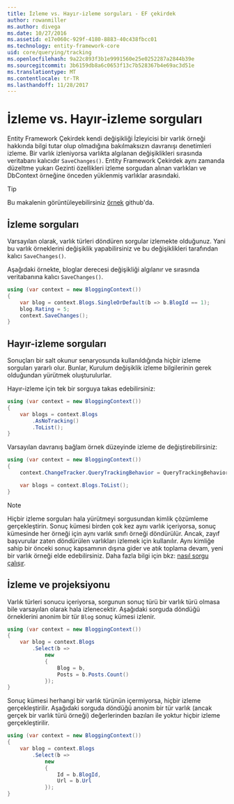 ```yaml
---
title: İzleme vs. Hayır-izleme sorguları - EF çekirdek
author: rowanmiller
ms.author: divega
ms.date: 10/27/2016
ms.assetid: e17e060c-929f-4180-8883-40c438fbcc01
ms.technology: entity-framework-core
uid: core/querying/tracking
ms.openlocfilehash: 9a22c893f3b1e9991560e25e0252287a2844b39e
ms.sourcegitcommit: 3b6159db8a6c0653f13c7b528367b4e69ac3d51e
ms.translationtype: MT
ms.contentlocale: tr-TR
ms.lasthandoff: 11/28/2017
---
```

# <a name="tracking-vs-no-tracking-queries"></a>İzleme vs. Hayır-izleme sorguları

Entity Framework Çekirdek kendi değişikliği İzleyicisi bir varlık örneği hakkında bilgi tutar olup olmadığına bakılmaksızın davranışı denetimleri izleme. Bir varlık izleniyorsa varlıkta algılanan değişiklikleri sırasında veritabanı kalıcıdır `SaveChanges()`. Entity Framework Çekirdek aynı zamanda düzeltme yukarı Gezinti özellikleri izleme sorgudan alınan varlıkları ve DbContext örneğine önceden yüklenmiş varlıklar arasındaki.

> [!TIP]  
> Bu makalenin görüntüleyebilirsiniz [örnek](https://github.com/aspnet/EntityFramework.Docs/tree/master/samples/core/Querying) github'da.

## <a name="tracking-queries"></a>İzleme sorguları

Varsayılan olarak, varlık türleri döndüren sorgular izlemekte olduğunuz. Yani bu varlık örneklerini değişiklik yapabilirsiniz ve bu değişiklikleri tarafından kalıcı `SaveChanges()`.

Aşağıdaki örnekte, bloglar derecesi değişikliği algılanır ve sırasında veritabanına kalıcı `SaveChanges()`.

<!-- [!code-csharp[Main](samples/core/Querying/Querying/Tracking/Sample.cs)] -->
``` csharp
using (var context = new BloggingContext())
{
    var blog = context.Blogs.SingleOrDefault(b => b.BlogId == 1);
    blog.Rating = 5;
    context.SaveChanges();
}
```

## <a name="no-tracking-queries"></a>Hayır-izleme sorguları

Sonuçları bir salt okunur senaryosunda kullanıldığında hiçbir izleme sorguları yararlı olur. Bunlar, Kurulum değişiklik izleme bilgilerinin gerek olduğundan yürütmek oluşturulurlar.

Hayır-izleme için tek bir sorguya takas edebilirsiniz:

<!-- [!code-csharp[Main](samples/core/Querying/Querying/Tracking/Sample.cs?highlight=4)] -->
``` csharp
using (var context = new BloggingContext())
{
    var blogs = context.Blogs
        .AsNoTracking()
        .ToList();
}
```

Varsayılan davranış bağlam örnek düzeyinde izleme de değiştirebilirsiniz:

<!-- [!code-csharp[Main](samples/core/Querying/Querying/Tracking/Sample.cs?highlight=3)] -->
``` csharp
using (var context = new BloggingContext())
{
    context.ChangeTracker.QueryTrackingBehavior = QueryTrackingBehavior.NoTracking;

    var blogs = context.Blogs.ToList();
}
```

> [!NOTE]  
> Hiçbir izleme sorguları hala yürütmeyi sorgusundan kimlik çözümleme gerçekleştirin. Sonuç kümesi birden çok kez aynı varlık içeriyorsa, sonuç kümesinde her örneği için aynı varlık sınıfı örneği döndürülür. Ancak, zayıf başvurular zaten döndürülen varlıkları izlemek için kullanılır. Aynı kimliğe sahip bir önceki sonuç kapsamının dışına gider ve atık toplama devam, yeni bir varlık örneği elde edebilirsiniz. Daha fazla bilgi için bkz: [nasıl sorgu çalışır](overview.md).

## <a name="tracking-and-projections"></a>İzleme ve projeksiyonu

Varlık türleri sonucu içeriyorsa, sorgunun sonuç türü bir varlık türü olmasa bile varsayılan olarak hala izlenecektir. Aşağıdaki sorguda döndüğü örneklerini anonim bir tür `Blog` sonuç kümesi izlenir.

<!-- [!code-csharp[Main](samples/core/Querying/Querying/Tracking/Sample.cs?highlight=7)] -->
``` csharp
using (var context = new BloggingContext())
{
    var blog = context.Blogs
        .Select(b =>
            new
            {
                Blog = b,
                Posts = b.Posts.Count()
            });
}
```

Sonuç kümesi herhangi bir varlık türünün içermiyorsa, hiçbir izleme gerçekleştirilir. Aşağıdaki sorguda döndüğü anonim bir tür varlık (ancak gerçek bir varlık türü örneği) değerlerinden bazıları ile yoktur hiçbir izleme gerçekleştirilir.

<!-- [!code-csharp[Main](samples/core/Querying/Querying/Tracking/Sample.cs)] -->
``` csharp
using (var context = new BloggingContext())
{
    var blog = context.Blogs
        .Select(b =>
            new
            {
                Id = b.BlogId,
                Url = b.Url
            });
}
```
